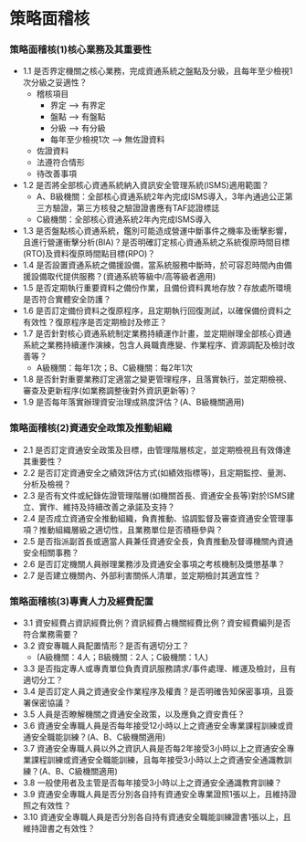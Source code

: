# 策略面稽核
### 策略面稽核(1)核心業務及其重要性

- 1.1	是否界定機關之核心業務，完成資通系統之盤點及分級，且每年至少檢視1次分級之妥適性？
  - 稽核項目
    - 界定 --> 有界定
    - 盤點 --> 有盤點
    - 分級 --> 有分級
    - 每年至少檢視1次 --> 無佐證資料
  - 佐證資料 
  - 法遵符合情形
  - 待改善事項
- 1.2	是否將全部核心資通系統納入資訊安全管理系統(ISMS)適用範圍？
  - A、B級機關：全部核心資通系統2年內完成ISMS導入，3年內通過公正第三方驗證，第三方核發之驗證證書應有TAF認證標誌
  - C級機關：全部核心資通系統2年內完成ISMS導入
- 1.3	是否盤點核心資通系統，鑑別可能造成營運中斷事件之機率及衝擊影響，且進行營運衝擊分析(BIA)？是否明確訂定核心資通系統之系統復原時間目標(RTO)及資料復原時間點目標(RPO)？
- 1.4	是否設置資通系統之備援設備，當系統服務中斷時，於可容忍時間內由備援設備取代提供服務？(資通系統等級中/高等級者適用)
- 1.5	是否定期執行重要資料之備份作業，且備份資料異地存放？存放處所環境是否符合實體安全防護？
- 1.6	是否訂定備份資料之復原程序，且定期執行回復測試，以確保備份資料之有效性？復原程序是否定期檢討及修正？
- 1.7	是否針對核心資通系統制定業務持續運作計畫，並定期辦理全部核心資通系統之業務持續運作演練，包含人員職責應變、作業程序、資源調配及檢討改善等？
  - A級機關：每年1次；B、C級機關：每2年1次
- 1.8	是否針對重要業務訂定適當之變更管理程序，且落實執行，並定期檢視、審查及更新程序(如業務調整後對外資訊更新等)？
- 1.9	是否每年落實辦理資安治理成熟度評估？(A、B級機關適用) 

### 策略面稽核(2)資通安全政策及推動組織
- 2.1	是否訂定資通安全政策及目標，由管理階層核定，並定期檢視且有效傳達其重要性？
- 2.2	是否訂定資通安全之績效評估方式(如績效指標等)，且定期監控、量測、分析及檢視？
- 2.3	是否有文件或紀錄佐證管理階層(如機關首長、資通安全長等)對於ISMS建立、實作、維持及持續改善之承諾及支持？
- 2.4	是否成立資通安全推動組織，負責推動、協調監督及審查資通安全管理事項？推動組織層級之適切性，且業務單位是否積極參與？
- 2.5	是否指派副首長或適當人員兼任資通安全長，負責推動及督導機關內資通安全相關事務？
- 2.6	是否訂定機關人員辦理業務涉及資通安全事項之考核機制及獎懲基準？
- 2.7	是否建立機關內、外部利害關係人清單，並定期檢討其適宜性？

### 策略面稽核(3)專責人力及經費配置
- 3.1	資安經費占資訊經費比例？資訊經費占機關經費比例？資安經費編列是否符合業務需要？
- 3.2	資安專職人員配置情形？是否有適切分工？
  - (A級機關：4人；B級機關：2人；C級機關：1人) 
- 3.3	是否指定專人或專責單位負責資訊服務請求/事件處理、維運及檢討，且有適切分工？
- 3.4	是否訂定人員之資通安全作業程序及權責？是否明確告知保密事項，且簽署保密協議？
- 3.5	人員是否瞭解機關之資通安全政策，以及應負之資安責任？
- 3.6	資通安全專職人員是否每年接受12小時以上之資通安全專業課程訓練或資通安全職能訓練？(A、B、C級機關適用)
- 3.7	資通安全專職人員以外之資訊人員是否每2年接受3小時以上之資通安全專業課程訓練或資通安全職能訓練，且每年接受3小時以上之資通安全通識教訓練？(A、B、C級機關適用)
- 3.8	一般使用者及主管是否每年接受3小時以上之資通安全通識教育訓練？
- 3.9	資通安全專職人員是否分別各自持有資通安全專業證照1張以上，且維持證照之有效性？
- 3.10	資通安全專職人員是否分別各自持有資通安全職能訓練證書1張以上，且維持證書之有效性？
